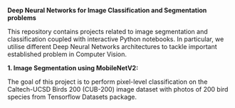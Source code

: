 **Deep Neural Networks for Image Classification and Segmentation problems**

This repository contains projects related to image segmentation and classification coupled with interactive Python notebooks. In particular, we utilise different Deep Neural Networks architectures to tackle important established problem in Computer Vision.

**1. Image Segmentation using MobileNetV2:**

The goal of this project is to perform pixel-level classification on the Caltech-UCSD Birds 200 (CUB-200) image dataset with photos of 200 bird species from Tensorflow Datasets package.
